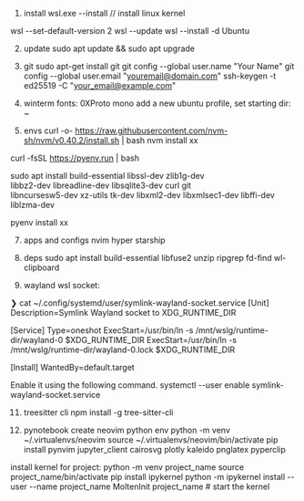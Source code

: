 1. install
wsl.exe --install // install linux kernel

wsl --set-default-version 2
wsl --update
wsl --install -d Ubuntu


2. update
sudo apt update && sudo apt upgrade

3. git
sudo apt-get install git
git config --global user.name "Your Name"
git config --global user.email "youremail@domain.com"
ssh-keygen -t ed25519 -C "your_email@example.com"

4. winterm
fonts: 0XProto mono
add a new ubuntu profile, set starting dir: ~

5. envs
curl -o- https://raw.githubusercontent.com/nvm-sh/nvm/v0.40.2/install.sh | bash
nvm install xx

curl -fsSL https://pyenv.run | bash

sudo apt install build-essential libssl-dev zlib1g-dev \
libbz2-dev libreadline-dev libsqlite3-dev curl git \
libncursesw5-dev xz-utils tk-dev libxml2-dev libxmlsec1-dev libffi-dev liblzma-dev

pyenv install xx

7. apps and configs
nvim
hyper
starship


9. deps
sudo apt install build-essential libfuse2 unzip ripgrep fd-find wl-clipboard

10. wayland wsl socket:

❯ cat ~/.config/systemd/user/symlink-wayland-socket.service
[Unit]
Description=Symlink Wayland socket to XDG_RUNTIME_DIR

[Service]
Type=oneshot
ExecStart=/usr/bin/ln -s /mnt/wslg/runtime-dir/wayland-0      $XDG_RUNTIME_DIR
ExecStart=/usr/bin/ln -s /mnt/wslg/runtime-dir/wayland-0.lock $XDG_RUNTIME_DIR

[Install]
WantedBy=default.target


Enable it using the following command.
systemctl --user enable symlink-wayland-socket.service


11. treesitter cli
npm install -g tree-sitter-cli


12. pynotebook
create neovim python env
python -m venv ~/.virtualenvs/neovim
source ~/.virtualenvs/neovim/bin/activate
pip install pynvim jupyter_client cairosvg plotly kaleido pnglatex pyperclip

install kernel for project:
python -m venv project_name
source project_name/bin/activate 
pip install ipykernel
python -m ipykernel install --user --name project_name
MoltenInit project_name # start the kernel
